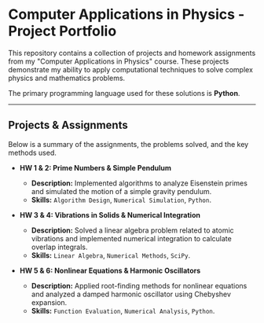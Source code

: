 # Computer Applications in Physics - Project Portfolio

This repository contains a collection of projects and homework assignments from my "Computer Applications in Physics" course. These projects demonstrate my ability to apply computational techniques to solve complex physics and mathematics problems.

The primary programming language used for these solutions is **Python**.

---

## Projects & Assignments

Below is a summary of the assignments, the problems solved, and the key methods used.

*   **HW 1 & 2: Prime Numbers & Simple Pendulum**
    *   **Description:** Implemented algorithms to analyze Eisenstein primes and simulated the motion of a simple gravity pendulum.
    *   **Skills:** `Algorithm Design`, `Numerical Simulation`, `Python`.

*   **HW 3 & 4: Vibrations in Solids & Numerical Integration**
    *   **Description:** Solved a linear algebra problem related to atomic vibrations and implemented numerical integration to calculate overlap integrals.
    *   **Skills:** `Linear Algebra`, `Numerical Methods`, `SciPy`.

*   **HW 5 & 6: Nonlinear Equations & Harmonic Oscillators**
    *   **Description:** Applied root-finding methods for nonlinear equations and analyzed a damped harmonic oscillator using Chebyshev expansion.
    *   **Skills:** `Function Evaluation`, `Numerical Analysis`, `Python`.
